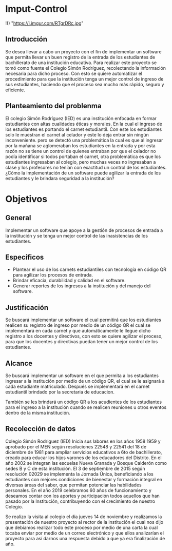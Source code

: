 # Imput-Control
!() "https://i.imgur.com/RTgrDRc.jpg"
## Introducción
Se desea llevar a cabo un proyecto con el fin de implementar un software que permita llevar un buen registro de la entrada de los estudiantes de bachillerato de una institución educativa. Para realizar este proyecto se tomó como fuente el Colegio Simón Rodríguez, recolectando la información necesaria para dicho proceso. Con esto se quiere automatizar el procedimiento para que la institución tenga un mejor control de ingreso de sus estudiantes, haciendo que el proceso sea mucho más rápido, seguro y eficiente.
## Planteamiento del problenma
El colegio Simón Rodríguez (IED) es una institución enfocada en formar estudiantes con altas cualidades éticas y morales. En la cual el ingreso de los estudiantes es portando el carnet estudiantil. Con este los estudiantes solo le muestran el carnet al celador y este lo deja entrar sin ningún inconveniente.
pero se detectó una problemática la cual es que al ingresar por la mañana se aglomeraban los estudiantes en la entrada y por esta razón no se tiene un control de quienes entraban por que el celador no podía identificar si todos portaban el carnet, otra problemática es que los estudiantes ingresaban al colegio, pero muchas veces no ingresaban a clase y los profesores no tenían con exactitud un control de los estudiantes.
¿Cómo la implementación de un software puede agilizar la entrada de los estudiantes y le brindara seguridad a la institución?
# Objetivos
## General
Implementar un software que apoye a la gestión de procesos de entrada a la institución y se tenga un mejor control de las inasistencias de los estudiantes.
## Específicos
- Plantear el uso de los carnets estudiantiles con tecnología en código QR para agilizar los procesos de entrada.
- Brindar eficacia, durabilidad y calidad en el software.
- Generar reportes de los ingresos a la institución y del manejo del software.
## Justificación
Se buscará implementar un software el cual permitirá que los estudiantes realicen su registro de ingreso por medio de un código QR el cual se implementará en cada carnet y que automáticamente le llegue dicho registro a los docentes y directivos, con esto se quiere agilizar el proceso, para que los docentes y directivas puedan tener un mejor control de los estudiantes.
## Alcance
Se buscará implementar un software en el que permita a los estudiantes ingresar a la institución por medio de un código QR, el cual se le asignará a cada estudiante matriculado. Después se implementará en el carnet estudiantil brindado por la secretaria de educacion.

También se les brindará un código QR a los acudientes de los estudiantes para el ingreso a la institución cuando se realicen reuniones u otros eventos dentro de la misma institución.
## Recolección de datos
Colegio Simón Rodriguez (IED)
Inicia sus labores en los años 1958 1959 y aprobado por el MEN según resoluciones 22548 y 22541 del 18 de diciembre de 1981 para ampliar servicios educativos a 6to de bachillerato, creado para educar los hijos varones de los educadores del Distrito. En el año 2002 se integran las escuelas Nueva Granada y Bosque Calderón como sedes B y C de esta institución. El 3 de septiembre de 2015 según resolución 02029 se implementa la Jornada Única, beneficiando a los estudiantes con mejores condiciones de bienestar y formación integral en diversas áreas del saber, que permitan potenciar las habilidades personales. En el año 2019 celebramos 60 años de funcionamiento y deseamos contar con los aportes y participación todos aquellos que han pasado por la Institución, contribuyendo con el crecimiento de nuestro Colegio.

Se realizo la visita al colegio el día jueves 14 de noviembre y realizamos la presentación de nuestro proyecto al rector de la institución el cual nos dijo que debíamos realizar todo este proceso por medio de una carta la cual tocaba enviar por medio de un correo electrónico y que ellos analizarían el proyecto para así darnos una respuesta debido a que ya era finalización de año.
